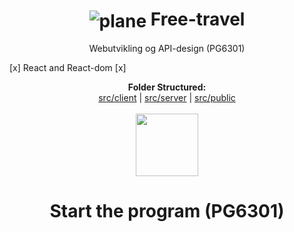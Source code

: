# <h1 align="center"><img align="center" src="src/public/airplane.ico" alt="plane"/> Free-travel</h1> 
<p align="center"> Webutvikling og API-design (PG6301)</p>



[x] React and React-dom
[x]



<p align="center">
  <b>Folder Structured:</b><br>
  <a href="#">src/client</a> |
  <a href="#">src/server</a> |
  <a href="#">src/public</a>
  <br><br>
  <img src="https://i.pinimg.com/originals/a2/d8/c3/a2d8c395b374be74c98052223abcab96.gif" wight=100px width=100px>
</p>


# <h1 align="center"> Start the program (PG6301)</h1>


